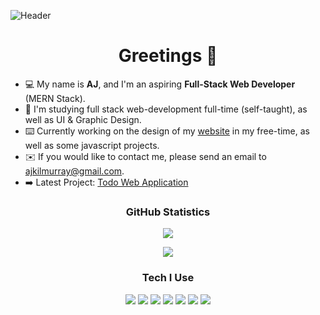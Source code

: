 ![Header](https://imgur.com/BaW8tJS.jpg)
<h1 align="center">Greetings 👋</h1>
<ul>
  <li>💻 My name is <strong>AJ</strong>, and I'm an aspiring <strong>Full-Stack Web Developer</strong> (MERN Stack).</li>
  <li>📝 I'm studying full stack web-development full-time (self-taught), as well as UI & Graphic Design.</li>
  <li>⌨️ Currently working on the design of my <a href="https://ajkilmurray.xyz" target="_blank">website</a> in my free-time, as well as some javascript projects.</li>
  <li>✉️ If you would like to contact me, please send an email to <a href="mailto:ajkilmurray@gmail.com" target="_blank">ajkilmurray@gmail.com</a>.</li>
  <li>➡️ Latest Project: <a href="https://ajkilmurray.github.io/todo-application/" target="_blank">Todo Web Application</a></li>
</ul>
<h3 align="center">GitHub Statistics</h3>
<p align="center"><img align="center" src="https://github-readme-streak-stats.herokuapp.com/?user=ajkilmurray&theme=dark"></p>
<p align="center"><img src="https://github-readme-stats.vercel.app/api/top-langs/?username=ajkilmurray&theme=dark&layout=compact"></p>
<h3 align="center">Tech I Use</h3>
<p align="center">
<img src="https://img.icons8.com/color/48/000000/adobe-xd.png"/>
<img src="https://img.icons8.com/color/50/4a90e2/html-5--v1.png"/>
<img src="https://img.icons8.com/color/50/4a90e2/css3.png"/>
<img src="https://img.icons8.com/color/48/4a90e2/javascript.png"/>
<img src="https://img.icons8.com/color/48/4a90e2/sass.png"/>
<img src="https://img.icons8.com/color/48/000000/bootstrap.png"/>
<img src="https://img.icons8.com/ios-filled/50/000000/jquery.png"/>
</p>




